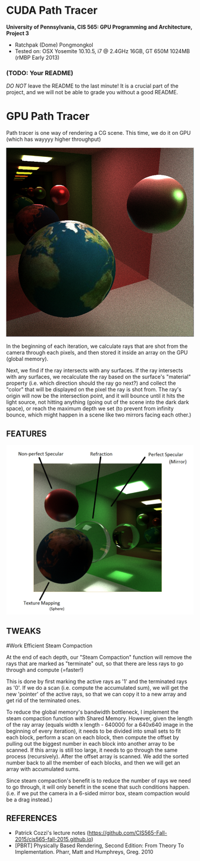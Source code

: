 ﻿CUDA Path Tracer
================

**University of Pennsylvania, CIS 565: GPU Programming and Architecture, Project 3**

* Ratchpak (Dome) Pongmongkol
* Tested on: OSX Yosemite 10.10.5, i7 @ 2.4GHz 16GB, GT 650M 1024MB (rMBP Early 2013)

### (TODO: Your README)

*DO NOT* leave the README to the last minute! It is a crucial part of the
project, and we will not be able to grade you without a good README.

GPU Path Tracer
========================
Path tracer is one way of rendering a CG scene. This time, we do it on GPU 
(which has wayyyy higher throughput)

![](img/Capture.PNG)

In the beginning of each iteration, we calculate rays that are shot from the camera 
through each pixels, and then stored it inside an array on the GPU (global memory).

Next, we find if the ray intersects with any surfaces. If the ray intersects with 
any surfaces, we recalculate the ray based on the surface's "material" property 
(i.e. which direction should the ray go next?) and collect the "color" that will be
displayed on the pixel the ray is shot from. The ray's origin will now be the 
intersection point, and it will bounce until it hits the light source, not hitting
anything (going out of the scene into the dark dark space), or reach the maximum 
depth we set (to prevent from infinity bounce, which might happen in a scene like
two mirrors facing each other.) 

## FEATURES

![](img/Capture2.PNG)

## TWEAKS

#Work Efficient Steam Compaction

At the end of each depth, our "Steam Compaction" function will remove the rays that 
are marked as "terminate" out, so that there are less rays to go through and compute (=faster!)

This is done by first marking the active rays as '1' and the terminated rays as '0'. If we do a
scan (i.e. compute the accumulated sum), we will get the new 'pointer' of the active rays, so that
we can copy it to a new array and get rid of the terminated ones.

To reduce the global memory's bandwidth bottleneck, I implement the steam compaction function
with Shared Memory. However, given the length of the ray array (equals width x length - 
640000 for a 640x640 image in the beginning of every iteration), it needs to be  divided into 
small sets to fit each block, perform a scan on each block, then compute the offset by pulling out
the biggest number in each block into another array to be scanned. If this array is still too large,
it needs to go through the same process (recursively). After the offset array is scanned. We add
the sorted number back to all the member of each blocks, and then we will get an array with
accumulated sums.

Since steam compaction's benefit is to reduce the number of rays we need to go through, it will
only benefit in the scene that such conditions happen. (i.e. if we put the camera in a 6-sided
mirror box, steam compaction would be a drag instead.)

## REFERENCES

- Patrick Cozzi's lecture notes (https://github.com/CIS565-Fall-2015/cis565-fall-2015.github.io)
- [PBRT] Physically Based Rendering, Second Edition: From Theory To Implementation. Pharr, Matt and Humphreys, Greg. 2010
